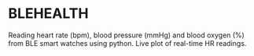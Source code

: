 # BLEHEALTH
Reading heart rate (bpm), blood pressure (mmHg) and blood oxygen (%) from BLE smart watches using python. Live plot of real-time HR readings.

